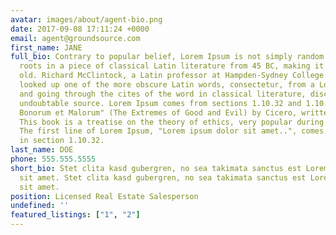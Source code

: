 ```yaml
---
avatar: images/about/agent-bio.png
date: 2017-09-08 17:11:24 +0000
email: agent@groundsource.com
first_name: JANE
full_bio: Contrary to popular belief, Lorem Ipsum is not simply random text. It has
  roots in a piece of classical Latin literature from 45 BC, making it over 2000 years
  old. Richard McClintock, a Latin professor at Hampden-Sydney College in Virginia,
  looked up one of the more obscure Latin words, consectetur, from a Lorem Ipsum passage,
  and going through the cites of the word in classical literature, discovered the
  undoubtable source. Lorem Ipsum comes from sections 1.10.32 and 1.10.33 of "de Finibus
  Bonorum et Malorum" (The Extremes of Good and Evil) by Cicero, written in 45 BC.
  This book is a treatise on the theory of ethics, very popular during the Renaissance.
  The first line of Lorem Ipsum, "Lorem ipsum dolor sit amet..", comes from a line
  in section 1.10.32.
last_name: DOE
phone: 555.555.5555
short_bio: Stet clita kasd gubergren, no sea takimata sanctus est Lorem ipsum dolor
  sit amet. Stet clita kasd gubergren, no sea takimata sanctus est Lorem ipsum dolor
  sit amet.
position: Licensed Real Estate Salesperson
undefined: ''
featured_listings: ["1", "2"]
---
```

